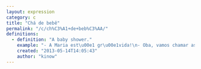 ```yaml
---
layout: expression
category: c
title: "Chá de bebê"
permalink: "/c/ch%C3%A1+de+beb%C3%AA/"
definitions:
  - definition: "A baby shower."
    example: "- A Maria est\u00e1 gr\u00e1vida!\n- Oba, vamos chamar as meninas e organizar um ch\u00e1 de beb\u00ea."
    created: "2013-05-14T14:05:43"
    author: "kinow"
---
```

